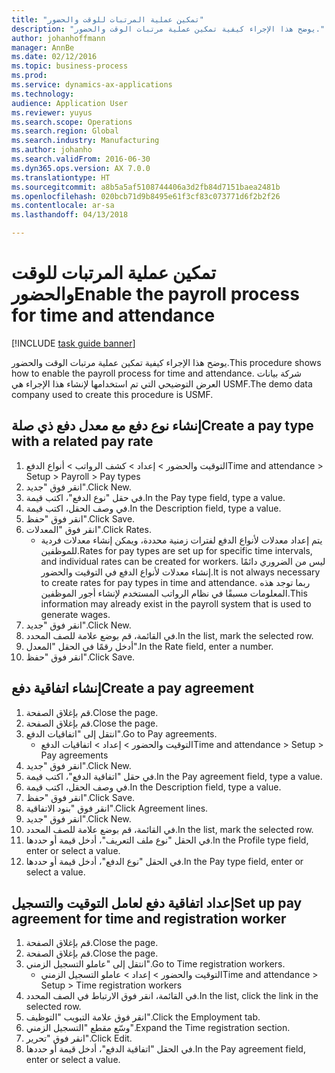```yaml
---
title: "تمكين عملية المرتبات للوقت والحضور"
description: "يوضح هذا الإجراء كيفية تمكين عملية مرتبات الوقت والحضور‬."
author: johanhoffmann
manager: AnnBe
ms.date: 02/12/2016
ms.topic: business-process
ms.prod: 
ms.service: dynamics-ax-applications
ms.technology: 
audience: Application User
ms.reviewer: yuyus
ms.search.scope: Operations
ms.search.region: Global
ms.search.industry: Manufacturing
ms.author: johanho
ms.search.validFrom: 2016-06-30
ms.dyn365.ops.version: AX 7.0.0
ms.translationtype: HT
ms.sourcegitcommit: a8b5a5af5108744406a3d2fb84d7151baea2481b
ms.openlocfilehash: 020bcb71d9b8495e61f3cf83c073771d6f2b2f26
ms.contentlocale: ar-sa
ms.lasthandoff: 04/13/2018

---
```

# <a name="enable-the-payroll-process-for-time-and-attendance"></a><span data-ttu-id="72c2e-103">تمكين عملية المرتبات للوقت والحضور</span><span class="sxs-lookup"><span data-stu-id="72c2e-103">Enable the payroll process for time and attendance</span></span>

[!INCLUDE [task guide banner](../../includes/task-guide-banner.md)]

<span data-ttu-id="72c2e-104">يوضح هذا الإجراء كيفية تمكين عملية مرتبات الوقت والحضور‬.</span><span class="sxs-lookup"><span data-stu-id="72c2e-104">This procedure shows how to enable the payroll process for time and attendance.</span></span> <span data-ttu-id="72c2e-105">شركة بيانات العرض التوضيحي التي تم استخدامها لإنشاء هذا الإجراء هي USMF.</span><span class="sxs-lookup"><span data-stu-id="72c2e-105">The demo data company used to create this procedure is USMF.</span></span>


## <a name="create-a-pay-type-with-a-related-pay-rate"></a><span data-ttu-id="72c2e-106">إنشاء نوع دفع مع معدل دفع ذي صلة</span><span class="sxs-lookup"><span data-stu-id="72c2e-106">Create a pay type with a related pay rate</span></span>
1. <span data-ttu-id="72c2e-107">التوقيت والحضور > إعداد > كشف الرواتب‬ > أنواع الدفع</span><span class="sxs-lookup"><span data-stu-id="72c2e-107">Time and attendance > Setup > Payroll > Pay types</span></span>
2. <span data-ttu-id="72c2e-108">انقر فوق "جديد".</span><span class="sxs-lookup"><span data-stu-id="72c2e-108">Click New.</span></span>
3. <span data-ttu-id="72c2e-109">في حقل "نوع الدفع"، اكتب قيمة.</span><span class="sxs-lookup"><span data-stu-id="72c2e-109">In the Pay type field, type a value.</span></span>
4. <span data-ttu-id="72c2e-110">في وصف الحقل، اكتب قيمة.</span><span class="sxs-lookup"><span data-stu-id="72c2e-110">In the Description field, type a value.</span></span>
5. <span data-ttu-id="72c2e-111">انقر فوق "حفظ".</span><span class="sxs-lookup"><span data-stu-id="72c2e-111">Click Save.</span></span>
6. <span data-ttu-id="72c2e-112">انقر فوق "المعدلات‬".</span><span class="sxs-lookup"><span data-stu-id="72c2e-112">Click Rates.</span></span>
    * <span data-ttu-id="72c2e-113">يتم إعداد معدلات لأنواع الدفع لفترات زمنية محددة، ويمكن إنشاء معدلات فردية للموظفين.</span><span class="sxs-lookup"><span data-stu-id="72c2e-113">Rates for pay types are set up for specific time intervals, and individual rates can be created for workers.</span></span> <span data-ttu-id="72c2e-114">ليس من الضروري دائمًا إنشاء معدلات لأنواع الدفع في التوقيت والحضور.</span><span class="sxs-lookup"><span data-stu-id="72c2e-114">It is not always necessary to create rates for pay types in time and attendance.</span></span> <span data-ttu-id="72c2e-115">ربما توجد هذه المعلومات مسبقًا في نظام الرواتب المستخدم لإنشاء أجور الموظفين.</span><span class="sxs-lookup"><span data-stu-id="72c2e-115">This information may already exist in the payroll system that is used to generate wages.</span></span>  
7. <span data-ttu-id="72c2e-116">انقر فوق "جديد".</span><span class="sxs-lookup"><span data-stu-id="72c2e-116">Click New.</span></span>
8. <span data-ttu-id="72c2e-117">في القائمة، قم بوضع علامة للصف المحدد.</span><span class="sxs-lookup"><span data-stu-id="72c2e-117">In the list, mark the selected row.</span></span>
9. <span data-ttu-id="72c2e-118">أدخل رقمًا في الحقل "المعدل‬".</span><span class="sxs-lookup"><span data-stu-id="72c2e-118">In the Rate field, enter a number.</span></span>
10. <span data-ttu-id="72c2e-119">انقر فوق "حفظ".</span><span class="sxs-lookup"><span data-stu-id="72c2e-119">Click Save.</span></span>

## <a name="create-a-pay-agreement"></a><span data-ttu-id="72c2e-120">إنشاء اتفاقية دفع</span><span class="sxs-lookup"><span data-stu-id="72c2e-120">Create a pay agreement</span></span>
1. <span data-ttu-id="72c2e-121">قم بإغلاق الصفحة.</span><span class="sxs-lookup"><span data-stu-id="72c2e-121">Close the page.</span></span>
2. <span data-ttu-id="72c2e-122">قم بإغلاق الصفحة.</span><span class="sxs-lookup"><span data-stu-id="72c2e-122">Close the page.</span></span>
3. <span data-ttu-id="72c2e-123">انتقل إلى "اتفاقيات الدفع".</span><span class="sxs-lookup"><span data-stu-id="72c2e-123">Go to Pay agreements.</span></span>
    * <span data-ttu-id="72c2e-124">التوقيت والحضور > إعداد > اتفاقيات الدفع</span><span class="sxs-lookup"><span data-stu-id="72c2e-124">Time and attendance > Setup > Pay agreements</span></span>  
4. <span data-ttu-id="72c2e-125">انقر فوق "جديد".</span><span class="sxs-lookup"><span data-stu-id="72c2e-125">Click New.</span></span>
5. <span data-ttu-id="72c2e-126">في حقل "اتفاقية الدفع"، اكتب قيمة.</span><span class="sxs-lookup"><span data-stu-id="72c2e-126">In the Pay agreement field, type a value.</span></span>
6. <span data-ttu-id="72c2e-127">في وصف الحقل، اكتب قيمة.</span><span class="sxs-lookup"><span data-stu-id="72c2e-127">In the Description field, type a value.</span></span>
7. <span data-ttu-id="72c2e-128">انقر فوق "حفظ".</span><span class="sxs-lookup"><span data-stu-id="72c2e-128">Click Save.</span></span>
8. <span data-ttu-id="72c2e-129">انقر فوق "بنود الاتفاقية".</span><span class="sxs-lookup"><span data-stu-id="72c2e-129">Click Agreement lines.</span></span>
9. <span data-ttu-id="72c2e-130">انقر فوق "جديد".</span><span class="sxs-lookup"><span data-stu-id="72c2e-130">Click New.</span></span>
10. <span data-ttu-id="72c2e-131">في القائمة، قم بوضع علامة للصف المحدد.</span><span class="sxs-lookup"><span data-stu-id="72c2e-131">In the list, mark the selected row.</span></span>
11. <span data-ttu-id="72c2e-132">في الحقل "نوع ملف التعريف‬"، أدخل قيمة أو حددها.</span><span class="sxs-lookup"><span data-stu-id="72c2e-132">In the Profile type field, enter or select a value.</span></span>
12. <span data-ttu-id="72c2e-133">في الحقل "نوع الدفع"، أدخل قيمة أو حددها.</span><span class="sxs-lookup"><span data-stu-id="72c2e-133">In the Pay type field, enter or select a value.</span></span>

## <a name="set-up-pay-agreement-for-time-and-registration-worker"></a><span data-ttu-id="72c2e-134">إعداد اتفاقية دفع لعامل التوقيت والتسجيل</span><span class="sxs-lookup"><span data-stu-id="72c2e-134">Set up pay agreement for time and registration worker</span></span>
1. <span data-ttu-id="72c2e-135">قم بإغلاق الصفحة.</span><span class="sxs-lookup"><span data-stu-id="72c2e-135">Close the page.</span></span>
2. <span data-ttu-id="72c2e-136">قم بإغلاق الصفحة.</span><span class="sxs-lookup"><span data-stu-id="72c2e-136">Close the page.</span></span>
3. <span data-ttu-id="72c2e-137">انتقل إلى "عاملو التسجيل الزمني".</span><span class="sxs-lookup"><span data-stu-id="72c2e-137">Go to Time registration workers.</span></span>
    * <span data-ttu-id="72c2e-138">التوقيت والحضور > إعداد > عاملو التسجيل الزمني‬</span><span class="sxs-lookup"><span data-stu-id="72c2e-138">Time and attendance > Setup > Time registration workers</span></span>  
4. <span data-ttu-id="72c2e-139">في القائمة، انقر فوق الارتباط في الصف المحدد.</span><span class="sxs-lookup"><span data-stu-id="72c2e-139">In the list, click the link in the selected row.</span></span>
5. <span data-ttu-id="72c2e-140">انقر فوق علامة التبويب "التوظيف‬‬".</span><span class="sxs-lookup"><span data-stu-id="72c2e-140">Click the Employment tab.</span></span>
6. <span data-ttu-id="72c2e-141">وسّع مقطع "التسجيل الزمني‬".</span><span class="sxs-lookup"><span data-stu-id="72c2e-141">Expand the Time registration section.</span></span>
7. <span data-ttu-id="72c2e-142">انقر فوق "تحرير".</span><span class="sxs-lookup"><span data-stu-id="72c2e-142">Click Edit.</span></span>
8. <span data-ttu-id="72c2e-143">في الحقل "اتفاقية الدفع"، أدخل قيمة أو حددها.</span><span class="sxs-lookup"><span data-stu-id="72c2e-143">In the Pay agreement field, enter or select a value.</span></span>

